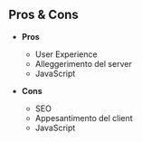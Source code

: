 ## Pros & Cons

* **Pros**
  * User Experience <!-- .element: class="fragment" data-fragment-index="1" -->
  * Alleggerimento del server <!-- .element: class="fragment" data-fragment-index="1" -->
  * JavaScript <!-- .element: class="fragment" data-fragment-index="1" -->

* **Cons**
  * SEO <!-- .element: class="fragment" data-fragment-index="2" -->
  * Appesantimento del client <!-- .element: class="fragment" data-fragment-index="2" -->
  * JavaScript <!-- .element: class="fragment" data-fragment-index="2" -->
